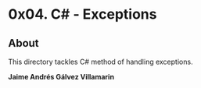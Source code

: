 # 0x04. C# - Exceptions

## About
This directory tackles C# method of handling exceptions.

**Jaime Andrés Gálvez Villamarin**
